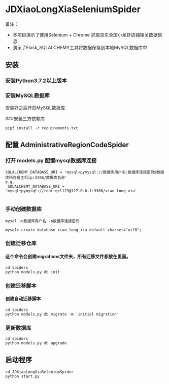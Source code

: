 # JDXiaoLongXiaSeleniumSpider


备注：
* 本项目演示了使用Selenium + Chrome 抓取京东全国小龙虾店铺相关数据信息
* 演示了Flask_SQLALCHEMY工具将数据保存到本地MySQL数据库中

## 安装

### 安装Python3.7.2以上版本

### 安装MySQL数据库
安装好之后开启MySQL数据库

###安装三方依赖库

```
pip3 install -r requirements.txt
```

## 配置 AdministrativeRegionCodeSpider
### 打开 models.py 配置mysql数据库连接
```
SQLALCHEMY_DATABASE_URI = 'mysql+pymysql://数据库用户名:数据库连接密码@数据库所在宿主机ip:3306/数据库名称'
e.g.
 SQLALCHEMY_DATABASE_URI = 'mysql+pymysql://root:qcl123@127.0.0.1:3306/xiao_long_xia'
 
```
### 手动创建数据库
```
mysql -u数据库用户名 -p数据库连接密码

mysql> create database xiao_long_xia default charset="utf8";

```
### 创建迁移仓库
#### 这个命令会创建migrations文件夹，所有迁移文件都放在里面。
```
cd spiders
python models.py db init
```
### 创建迁移脚本
#### 创建自动迁移脚本
```
cd spiders
python models.py db migrate -m 'initial migration'
```

### 更新数据库
```
cd spiders
python models.py db upgrade
```

## 启动程序
```
cd JDXiaoLongXiaSeleniumSpider
python start.py